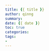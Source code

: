```yaml
---
title: {{ title }}
author: qinng
summary: 
date: {{ date }}
toc: true
categories: 
tags:
- 
---
```

